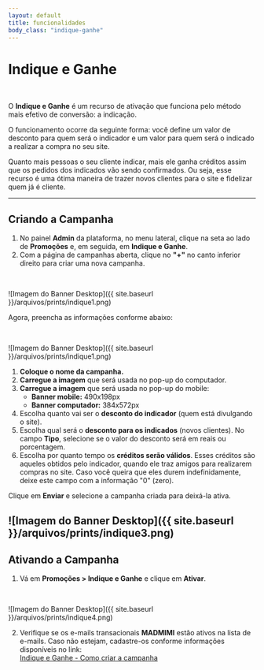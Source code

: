```yaml
---
layout: default
title: funcionalidades
body_class: "indique-ganhe"
---
```


# Indique e Ganhe

<br>

O **Indique e Ganhe** é um recurso de ativação que funciona pelo método mais efetivo de conversão: a indicação.

O funcionamento ocorre da seguinte forma: você define um valor de desconto para quem será o indicador e um valor para quem será o indicado a realizar a compra no seu site.

Quanto mais pessoas o seu cliente indicar, mais ele ganha créditos assim que os pedidos dos indicados vão sendo confirmados. Ou seja, esse recurso é uma ótima maneira de trazer novos clientes para o site e fidelizar quem já é cliente.

---

## Criando a Campanha

1. No painel **Admin** da plataforma, no menu lateral, clique na seta ao lado de **Promoções** e, em seguida, em **Indique e Ganhe**.  
2. Com a página de campanhas aberta, clique no **"+"** no canto inferior direito para criar uma nova campanha.

<br>

![Imagem do Banner Desktop]({{ site.baseurl }}/arquivos/prints/indique1.png)

Agora, preencha as informações conforme abaixo:

<br>

![Imagem do Banner Desktop]({{ site.baseurl }}/arquivos/prints/indique1.png)

1. **Coloque o nome da campanha.**  
2. **Carregue a imagem** que será usada no pop-up do computador.  
3. **Carregue a imagem** que será usada no pop-up do mobile:  
   - **Banner mobile:** 490x198px  
   - **Banner computador:** 384x572px  
4. Escolha quanto vai ser o **desconto do indicador** (quem está divulgando o site).  
5. Escolha qual será o **desconto para os indicados** (novos clientes). No campo **Tipo**, selecione se o valor do desconto será em reais ou porcentagem.  
6. Escolha por quanto tempo os **créditos serão válidos**. Esses créditos são aqueles obtidos pelo indicador, quando ele traz amigos para realizarem compras no site. Caso você queira que eles durem indefinidamente, deixe este campo com a informação "0" (zero).  

Clique em **Enviar** e selecione a campanha criada para deixá-la ativa.


![Imagem do Banner Desktop]({{ site.baseurl }}/arquivos/prints/indique3.png)
---

## Ativando a Campanha

1. Vá em **Promoções > Indique e Ganhe** e clique em **Ativar**.  

<br>


![Imagem do Banner Desktop]({{ site.baseurl }}/arquivos/prints/indique4.png)

2. Verifique se os e-mails transacionais **MADMIMI** estão ativos na lista de e-mails. Caso não estejam, cadastre-os conforme informações disponíveis no link:  
   [Indique e Ganhe - Como criar a campanha](http://ajuda.vnda.com.br/pt-BR/articles/2133226-indique-e-ganhe-como-criar-a-campanha)
